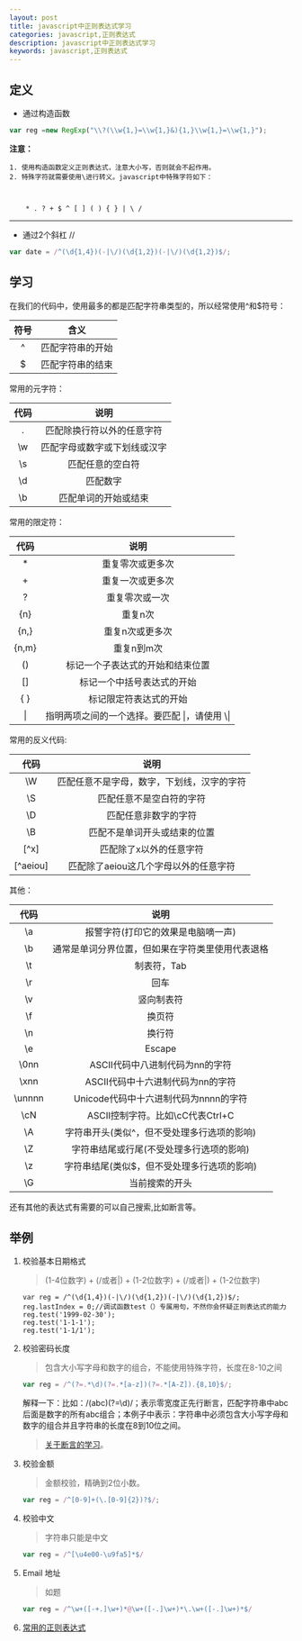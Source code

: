 ```yaml
---
layout: post
title: javascript中正则表达式学习
categories: javascript,正则表达式
description: javascript中正则表达式学习
keywords: javascript,正则表达式
---
```


## 定义

- 通过构造函数

``` javascript
var reg =new RegExp("\\?(\\w{1,}=\\w{1,}&){1,}\\w{1,}=\\w{1,}");
```

**注意：**

    1. 使用构造函数定义正则表达式，注意大小写，否则就会不起作用。
    2. 特殊字符就需要使用\进行转义。javascript中特殊字符如下：
 
        
	
        * . ? + $ ^ [ ] ( ) { } | \ / 

        
 
--------

 - 通过2个斜杠 //

``` javascript
var date = /^(\d{1,4})(-|\/)(\d{1,2})(-|\/)(\d{1,2})$/;
```

## 学习

在我们的代码中，使用最多的都是匹配字符串类型的，所以经常使用^和$符号：

|符号|含义|
|:---:|:---:|
| ^ | 匹配字符串的开始|
| $ | 匹配字符串的结束 |

常用的元字符：

|代码|说明|
|:---:|:---:|
| . | 匹配除换行符以外的任意字符|
| \w | 匹配字母或数字或下划线或汉字|
| \s | 匹配任意的空白符 |
| \d | 匹配数字 |
| \b | 匹配单词的开始或结束 |

常用的限定符：

|代码|说明|
|:---:|:---:|
| * | 重复零次或更多次|
| + | 重复一次或更多次|
| ? | 重复零次或一次 |
| {n} | 重复n次 |
| {n,} | 重复n次或更多次 |
| {n,m} | 重复n到m次 |
|()|标记一个子表达式的开始和结束位置|
|[]|标记一个中括号表达式的开始|
|{ }|标记限定符表达式的开始|
| \|| 指明两项之间的一个选择。要匹配 \|，请使用 \\\| |

常用的反义代码:

|代码|说明|
|:---:|:---:|
| \W | 匹配任意不是字母，数字，下划线，汉字的字符|
| \S | 匹配任意不是空白符的字符|
| \D | 匹配任意非数字的字符 |
| \B | 匹配不是单词开头或结束的位置 |
| [^x] | 匹配除了x以外的任意字符 |
| [^aeiou] | 匹配除了aeiou这几个字母以外的任意字符 |

其他：

|代码|说明|
|:---:|:---:|
| \a | 报警字符(打印它的效果是电脑嘀一声)|
| \b | 通常是单词分界位置，但如果在字符类里使用代表退格|
| \t | 制表符，Tab |
| \r | 回车 |
| \v | 竖向制表符 |
| \f | 换页符 |
| \n | 换行符 |
| \e | Escape |
| \0nn | ASCII代码中八进制代码为nn的字符|
| \xnn | ASCII代码中十六进制代码为nn的字符 |
| \unnnn | Unicode代码中十六进制代码为nnnn的字符 |
| \cN | ASCII控制字符。比如\cC代表Ctrl+C |
| \A | 字符串开头(类似^，但不受处理多行选项的影响) |
| \Z | 字符串结尾或行尾(不受处理多行选项的影响) |
| \z | 字符串结尾(类似$，但不受处理多行选项的影响) |
| \G | 当前搜索的开头 |

还有其他的表达式有需要的可以自己搜索,比如断言等。

## 举例

1. 校验基本日期格式
    >(1-4位数字) + (/或者\|) + (1-2位数字) + (/或者\|) + (1-2位数字)

    ``` javascropt
    var reg = /^(\d{1,4})(-|\/)(\d{1,2})(-|\/)(\d{1,2})$/;
    reg.lastIndex = 0;//调试函数test（）专属用句，不然你会怀疑正则表达式的能力
    reg.test('1999-02-30');
    reg.test('1-1-1');
    reg.test('1-1/1');
    
    ```

2. 校验密码长度
    >包含大小写字母和数字的组合，不能使用特殊字符，长度在8-10之间

    ``` javascript
    var reg = /^(?=.*\d)(?=.*[a-z])(?=.*[A-Z]).{8,10}$/;
    ```
    
    解释一下：比如：/(abc)(?=\d)/；表示零宽度正先行断言，匹配字符串中abc后面是数字的所有abc组合；本例子中表示：字符串中必须包含大小写字母和数字的组合并且字符串的长度在8到10位之间。
    >[关于断言的学习](https://www.cnblogs.com/leezhxing/p/4333773.html)。
    
3. 校验金额
    >金额校验，精确到2位小数。

    ``` javascript
    var reg = /^[0-9]+(\.[0-9]{2})?$/;
    ```
    
4. 校验中文
    >字符串只能是中文

    ``` javascript
    var reg = /^[\u4e00-\u9fa5]*$/
    ```
    
5. Email 地址
    >如题

    ``` javascript
    var reg = /^\w+([-+.]\w+)*@\w+([-.]\w+)*\.\w+([-.]\w+)*$/
    ```
    
6. [常用的正则表达式](http://www.jqhtml.com/6227.html)